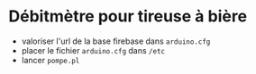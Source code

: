 # Débitmètre pour tireuse à bière

- valoriser l'url de la base firebase dans ```arduino.cfg```
- placer le fichier ```arduino.cfg``` dans ```/etc```
- lancer ```pompe.pl```
